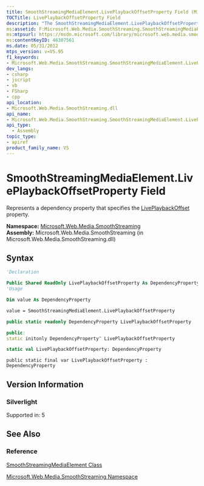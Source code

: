 ```yaml
---
title: SmoothStreamingMediaElement.LivePlaybackOffsetProperty Field (Microsoft.Web.Media.SmoothStreaming)
TOCTitle: LivePlaybackOffsetProperty Field
description: "The SmoothStreamingMediaElement.LivePlaybackOffsetProperty field represents a dependency property that specifies the LivePlaybackOffset property."
ms:assetid: F:Microsoft.Web.Media.SmoothStreaming.SmoothStreamingMediaElement.LivePlaybackOffsetProperty
ms:mtpsurl: https://msdn.microsoft.com/library/microsoft.web.media.smoothstreaming.smoothstreamingmediaelement.liveplaybackoffsetproperty(v=VS.95)
ms:contentKeyID: 46307561
ms.date: 05/31/2012
mtps_version: v=VS.95
f1_keywords:
- Microsoft.Web.Media.SmoothStreaming.SmoothStreamingMediaElement.LivePlaybackOffsetProperty
dev_langs:
- csharp
- jscript
- vb
- FSharp
- cpp
api_location:
- Microsoft.Web.Media.SmoothStreaming.dll
api_name:
- Microsoft.Web.Media.SmoothStreaming.SmoothStreamingMediaElement.LivePlaybackOffsetProperty
api_type:
  - Assembly
topic_type:
- apiref
product_family_name: VS
---
```


# SmoothStreamingMediaElement.LivePlaybackOffsetProperty Field

Represents a dependency property that specifies the [LivePlaybackOffset](smoothstreamingmediaelement-liveplaybackoffset-property-microsoft-web-media-smoothstreaming_1.md) property.

**Namespace:**  [Microsoft.Web.Media.SmoothStreaming](microsoft-web-media-smoothstreaming-namespace_1.md)  
**Assembly:**  Microsoft.Web.Media.SmoothStreaming (in Microsoft.Web.Media.SmoothStreaming.dll)

## Syntax

```vb
'Declaration

Public Shared ReadOnly LivePlaybackOffsetProperty As DependencyProperty
'Usage

Dim value As DependencyProperty

value = SmoothStreamingMediaElement.LivePlaybackOffsetProperty
```

```csharp
public static readonly DependencyProperty LivePlaybackOffsetProperty
```

```cpp
public:
static initonly DependencyProperty^ LivePlaybackOffsetProperty
```

``` fsharp
static val LivePlaybackOffsetProperty: DependencyProperty
```

```jscript
public static final var LivePlaybackOffsetProperty : DependencyProperty
```

## Version Information

### Silverlight

Supported in: 5  

## See Also

### Reference

[SmoothStreamingMediaElement Class](smoothstreamingmediaelement-class-microsoft-web-media-smoothstreaming_1.md)

[Microsoft.Web.Media.SmoothStreaming Namespace](microsoft-web-media-smoothstreaming-namespace_1.md)
